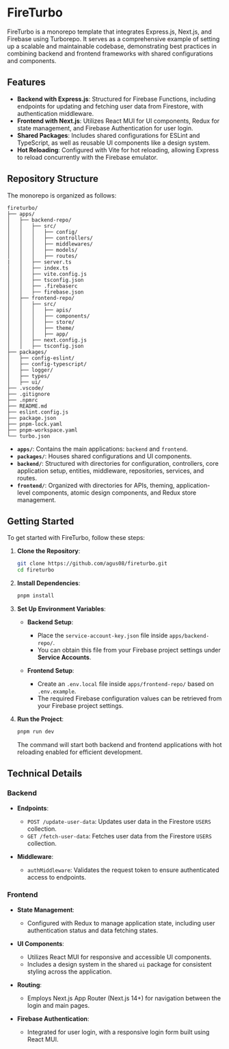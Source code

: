 # FireTurbo

FireTurbo is a monorepo template that integrates Express.js, Next.js, and Firebase using Turborepo. It serves as a comprehensive example of setting up a scalable and maintainable codebase, demonstrating best practices in combining backend and frontend frameworks with shared configurations and components.

## Features

- **Backend with Express.js**: Structured for Firebase Functions, including endpoints for updating and fetching user data from Firestore, with authentication middleware.
- **Frontend with Next.js**: Utilizes React MUI for UI components, Redux for state management, and Firebase Authentication for user login.
- **Shared Packages**: Includes shared configurations for ESLint and TypeScript, as well as reusable UI components like a design system.
- **Hot Reloading**: Configured with Vite for hot reloading, allowing Express to reload concurrently with the Firebase emulator.

## Repository Structure

The monorepo is organized as follows:

```
fireturbo/
├── apps/
│   ├── backend-repo/
│   │   ├── src/
│   │   │   ├── config/
│   │   │   ├── controllers/
│   │   │   ├── middlewares/
│   │   │   ├── models/
│   │   │   ├── routes/
|   │   ├── server.ts
│   │   ├── index.ts
│   │   ├── vite.config.js
│   │   ├── tsconfig.json
│   │   ├── .firebaserc
│   │   ├── firebase.json
│   ├── frontend-repo/
│   │   ├── src/
│   │   │   ├── apis/
│   │   │   ├── components/
│   │   │   ├── store/
│   │   │   ├── theme/
│   │   │   ├── app/
│   │   ├── next.config.js
│   │   ├── tsconfig.json
├── packages/
│   ├── config-eslint/
│   ├── config-typescript/
│   ├── logger/
│   ├── types/
│   ├── ui/
├── .vscode/
├── .gitignore
├── .npmrc
├── README.md
├── eslint.config.js
├── package.json
├── pnpm-lock.yaml
├── pnpm-workspace.yaml
└── turbo.json
```

- **`apps/`**: Contains the main applications: `backend` and `frontend`.
- **`packages/`**: Houses shared configurations and UI components.
- **`backend/`**: Structured with directories for configuration, controllers, core application setup, entities, middleware, repositories, services, and routes.
- **`frontend/`**: Organized with directories for APIs, theming, application-level components, atomic design components, and Redux store management.

## Getting Started

To get started with FireTurbo, follow these steps:

1. **Clone the Repository**:

   ```bash
   git clone https://github.com/agus08/fireturbo.git
   cd fireturbo
   ```

2. **Install Dependencies**:

   ```bash
   pnpm install
   ```

3. **Set Up Environment Variables**:

   - **Backend Setup**:
     - Place the `service-account-key.json` file inside `apps/backend-repo/`.
     - You can obtain this file from your Firebase project settings under **Service Accounts**.

   - **Frontend Setup**:
     - Create an `.env.local` file inside `apps/frontend-repo/` based on `.env.example`.
     - The required Firebase configuration values can be retrieved from your Firebase project settings.

4. **Run the Project**:

   ```bash
   pnpm run dev
   ```

   The command will start both backend and frontend applications with hot reloading enabled for efficient development.

## Technical Details

### Backend

- **Endpoints**:
  - `POST /update-user-data`: Updates user data in the Firestore `USERS` collection.
  - `GET /fetch-user-data`: Fetches user data from the Firestore `USERS` collection.

- **Middleware**:
  - `authMiddleware`: Validates the request token to ensure authenticated access to endpoints.

### Frontend

- **State Management**:
  - Configured with Redux to manage application state, including user authentication status and data fetching states.

- **UI Components**:
  - Utilizes React MUI for responsive and accessible UI components.
  - Includes a design system in the shared `ui` package for consistent styling across the application.

- **Routing**:
  - Employs Next.js App Router (Next.js 14+) for navigation between the login and main pages.

- **Firebase Authentication**:
  - Integrated for user login, with a responsive login form built using React MUI.

